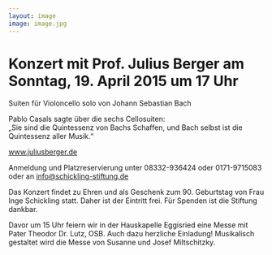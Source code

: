 ```yaml
---
layout: image
image: image.jpg
---
```


# Konzert mit Prof. Julius Berger am Sonntag, 19. April 2015 um 17 Uhr

Suiten für Violoncello solo von Johann Sebastian Bach

Pablo Casals sagte über die sechs Cellosuiten:  
„Sie sind die Quintessenz von Bachs Schaffen, und Bach selbst ist die Quintessenz aller Musik.“

www.juliusberger.de

Anmeldung und Platzreservierung unter 08332-936424 oder 0171-9715083 oder an info@schickling-stiftung.de

Das Konzert findet zu Ehren und als Geschenk zum 90. Geburtstag von Frau Inge Schickling statt. Daher ist der Eintritt frei. Für Spenden ist die Stiftung dankbar.

Davor um 15 Uhr feiern wir in der Hauskapelle Eggisried eine Messe mit Pater Theodor Dr. Lutz, OSB. Auch dazu herzliche Einladung! Musikalisch gestaltet wird die Messe von Susanne und Josef Miltschitzky.
